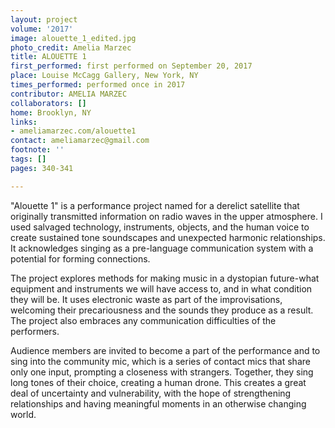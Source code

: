 ```yaml
---
layout: project
volume: '2017'
image: alouette_1_edited.jpg
photo_credit: Amelia Marzec
title: ALOUETTE 1
first_performed: first performed on September 20, 2017
place: Louise McCagg Gallery, New York, NY
times_performed: performed once in 2017
contributor: AMELIA MARZEC
collaborators: []
home: Brooklyn, NY
links:
- ameliamarzec.com/alouette1
contact: ameliamarzec@gmail.com
footnote: ''
tags: []
pages: 340-341

---
```


"Alouette 1" is a performance project named for a derelict satellite that originally transmitted information on radio waves in the upper atmosphere. I used salvaged technology, instruments, objects, and the human voice to create sustained tone soundscapes and unexpected harmonic relationships. It acknowledges singing as a pre-language communication system with a potential for forming connections.

The project explores methods for making music in a dystopian future-what equipment and instruments we will have access to, and in what condition they will be. It uses electronic waste as part of the improvisations, welcoming their precariousness and the sounds they produce as a result. The project also embraces any communication difficulties of the performers.

Audience members are invited to become a part of the performance and to sing into the community mic, which is a series of contact mics that share only one input, prompting a closeness with strangers. Together, they sing long tones of their choice, creating a human drone. This creates a great deal of uncertainty and vulnerability, with the hope of strengthening relationships and having meaningful moments in an otherwise changing world.
